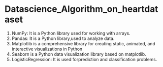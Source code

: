 # Datascience_Algorithm_on_heartdataset
1.   NumPy: It is a Python library used for working with arrays.
2.   Pandas: It is a Python library,used to analyze data.
3. Matplotlib is a comprehensive library for creating static, animated, and interactive visualizations in Python
4.   Seaborn is a Python data visualization library based on matplotlib.
5.  LogisticRegression: It is used forprediction and classification problems.
